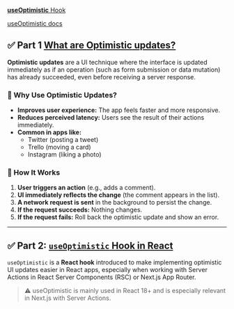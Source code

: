 [**useOptimistic** Hook](https://youtu.be/M4BtR93fydQ?si=1liwjwWvtu0SvjuY)

[useOptimistic docs](https://react.dev/reference/react/useOptimistic)

## ✅ Part 1 [What are **Optimistic** updates?](https://youtu.be/M3mGY0pgFk0?si=uWg2ADlmsSG-HnTT&t=27)

**Optimistic updates** are a UI technique where the interface is updated immediately as if an operation (such as form submission or data mutation) has already succeeded, even before receiving a server response.

### 🔁 Why Use Optimistic Updates?

- **Improves user experience:** The app feels faster and more responsive.
- **Reduces perceived latency:** Users see the result of their actions immediately.
- **Common in apps like:**
  - Twitter (posting a tweet)
  - Trello (moving a card)
  - Instagram (liking a photo)

### 🔧 How It Works

1. **User triggers an action** (e.g., adds a comment).
2. **UI immediately reflects the change** (the comment appears in the list).
3. **A network request is sent** in the background to persist the change.
4. **If the request succeeds:** Nothing changes.
5. **If the request fails:** Roll back the optimistic update and show an error.

---

## ✅ Part 2: [`useOptimistic` Hook in React](https://youtu.be/M4BtR93fydQ?si=zR_Gxy9zCoLaDjOw&t=317)

`useOptimistic` is a **React hook** introduced to make implementing optimistic UI updates easier in React apps, especially when working with Server Actions in React Server Components (RSC) or Next.js App Router.

> ⚠️ useOptimistic is mainly used in React 18+ and is especially relevant in Next.js with Server Actions.